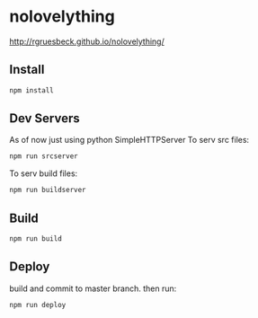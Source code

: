 # nolovelything
http://rgruesbeck.github.io/nolovelything/

## Install
```sh
npm install
```

## Dev Servers
As of now just using python SimpleHTTPServer
To serv src files:
```sh
npm run srcserver
```
To serv build files:
```sh
npm run buildserver
```

## Build
```sh
npm run build
```

## Deploy
build and commit to master branch. then run:
```sh
npm run deploy
```
